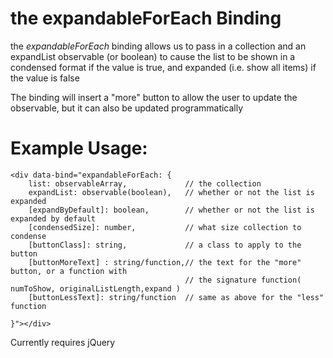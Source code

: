 the expandableForEach Binding
=============================

the _expandableForEach_ binding allows us to pass in a collection
and an expandList observable (or boolean) to cause the list
to be shown in a condensed format if the value is true, and 
expanded (i.e. show all items) if the value is false

The binding will insert a "more" button to allow the user
to update the observable, but it can also be updated
programmatically

Example Usage:
=============

    <div data-bind="expandableForEach: {
    	list: observableArray,             // the collection
    	expandList: observable(boolean),   // whether or not the list is expanded
    	[expandByDefault]: boolean,        // whether or not the list is expanded by default
    	[condensedSize]: number,           // what size collection to condense
    	[buttonClass]: string,             // a class to apply to the button
    	[buttonMoreText] : string/function,// the text for the "more" button, or a function with
    									   // the signature function( numToShow, originalListLength,expand )
    	[buttonLessText]: string/function  // same as above for the "less" function
    
    }"></div>

Currently requires jQuery